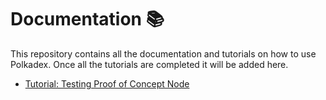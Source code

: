 # Documentation :books:

This repository contains all the documentation and tutorials on how to use Polkadex. Once all the tutorials are completed it will be added here.

* [ Tutorial: Testing Proof of Concept Node](https://github.com/Polkadex-Substrate/Documentation/blob/master/Tutorials/README1.md)
